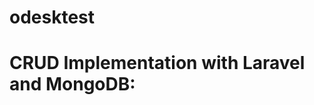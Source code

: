 odesktest
=========

CRUD Implementation with Laravel and MongoDB:
=============================================

